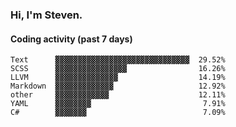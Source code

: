 ### Hi, I'm Steven.

#### Coding activity (past 7 days)
```
Text      ▓▓▓▓▓▓▓▓▓▓▓▓▓▓▓▓▓▓▓▓▓▓▓▓▓▓▓▓▓▓  29.52%
SCSS      ▓▓▓▓▓▓▓▓▓▓▓▓▓▓▓▓                16.26%
LLVM      ▓▓▓▓▓▓▓▓▓▓▓▓▓▓                  14.19%
Markdown  ▓▓▓▓▓▓▓▓▓▓▓▓▓                   12.92%
other     ▓▓▓▓▓▓▓▓▓▓▓▓                    12.11%
YAML      ▓▓▓▓▓▓▓▓                         7.91%
C#        ▓▓▓▓▓▓▓                          7.09%
```

